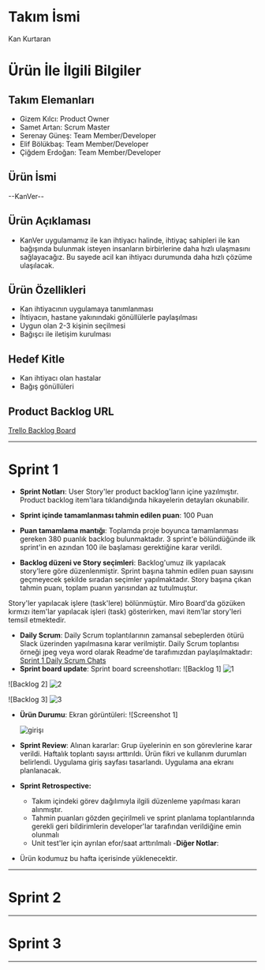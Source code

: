 # **Takım İsmi**

Kan Kurtaran

# Ürün İle İlgili Bilgiler

## Takım Elemanları

- Gizem Kılcı: Product Owner
- Samet Artan: Scrum Master
- Serenay Güneş: Team Member/Developer
- Elif Bölükbaş: Team Member/Developer
- Çiğdem Erdoğan: Team Member/Developer

## Ürün İsmi

--KanVer--

## Ürün Açıklaması

- KanVer uygulamamız ile kan ihtiyacı halinde, ihtiyaç sahipleri ile kan bağışında bulunmak isteyen insanların birbirlerine daha hızlı ulaşmasını sağlayacağız. Bu sayede acil kan ihtiyacı durumunda daha hızlı çözüme ulaşılacak.

## Ürün Özellikleri

- Kan ihtiyacının uygulamaya tanımlanması
- İhtiyacın, hastane yakınındaki gönüllülerle paylaşılması
- Uygun olan 2-3 kişinin seçilmesi
- Bağışcı ile iletişim kurulması

## Hedef Kitle

- Kan ihtiyacı olan hastalar
- Bağış gönüllüleri

## Product Backlog URL

[Trello Backlog Board](https://trello.com/b/NoSboeu0/grup-147)

---

# Sprint 1
- **Sprint Notları**: User Story'ler product backlog'ların içine yazılmıştır. Product backlog item'lara tıklandığında hikayelerin detayları okunabilir.

- **Sprint içinde tamamlanması tahmin edilen puan**: 100 Puan

- **Puan tamamlama mantığı**: Toplamda proje boyunca tamamlanması gereken 380 puanlık backlog bulunmaktadır. 3 sprint'e bölündüğünde ilk sprint'in en azından 100 ile başlaması gerektiğine karar verildi.

- **Backlog düzeni ve Story seçimleri**: Backlog'umuz ilk yapılacak story'lere göre düzenlenmiştir. Sprint başına tahmin edilen puan sayısını geçmeyecek şekilde sıradan seçimler yapılmaktadır. Story başına çıkan tahmin puanı, toplam puanın yarısından az tutulmuştur. 

Story'ler yapılacak işlere (task'lere) bölünmüştür. Miro Board'da gözüken kırmızı item'lar yapılacak işleri (task) gösterirken, mavi item'lar story'leri temsil etmektedir.
- **Daily Scrum**: Daily Scrum toplantılarının zamansal sebeplerden ötürü Slack üzerinden yapılmasına karar verilmiştir. Daily Scrum toplantısı örneği jpeg veya word olarak Readme'de tarafımızdan paylaşılmaktadır: [Sprint 1 Daily Scrum Chats](https://github.com/OyunveUygulamaAkademisi/BootcampScrumTemplate/blob/main/ProjectManagement/Sprint1Documents/DailyScrumMeetingNotesSprint1.docx?raw=true)
- **Sprint board update**: Sprint board screenshotları: 
![Backlog 1] ![1](https://user-images.githubusercontent.com/78617895/167494453-d4de0f38-a84d-4289-b217-6dd9ab014da3.JPG)

![Backlog 2] ![2](https://user-images.githubusercontent.com/78617895/167494485-5de86dab-c22b-4671-807c-9a21438cb222.JPG)

![Backlog 3] ![3](https://user-images.githubusercontent.com/78617895/167494501-42d488f4-0fba-4349-867e-b0c98b89bb7d.JPG)

- **Ürün Durumu**: Ekran görüntüleri:
  ![Screenshot 1]
  
  ![girişı](https://user-images.githubusercontent.com/78617895/167493509-b8485b5b-53d0-43ec-a76c-b5f881f50798.JPG)

- **Sprint Review**: 
Alınan kararlar: Grup üyelerinin en son görevlerine karar verildi. Haftalık toplantı sayısı arttırıldı. Ürün fikri ve kullanım durumları belirlendi. Uygulama giriş sayfası tasarlandı. Uygulama ana ekranı planlanacak.
- **Sprint Retrospective:**
  - Takım içindeki görev dağılımıyla ilgili düzenleme yapılması kararı alınmıştır.
  - Tahmin puanları gözden geçirilmeli ve sprint planlama toplantılarında gerekli geri bildirimlerin developer'lar tarafından verildiğine emin olunmalı
  - Unit test'ler için ayrılan efor/saat arttırılmalı 
-**Diğer Notlar**:
- Ürün kodumuz bu hafta içerisinde yüklenecektir.
---
# Sprint 2
---
# Sprint 3
---
